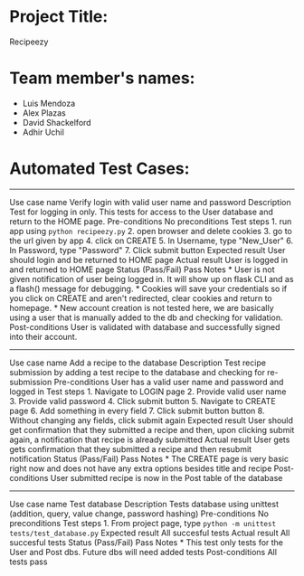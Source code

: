 # Project Title:

Recipeezy

# Team member's names:

* Luis Mendoza
* Alex Plazas
* David Shackelford
* Adhir Uchil

# Automated Test Cases:

---
Use case name
    Verify login with valid user name and password
Description
    Test for logging in only. This tests for access to the User database and
    return to the HOME page.
Pre-conditions
    No preconditions
Test steps
    1. run app using `python recipeezy.py`
    2. open browser and delete cookies
    3. go to the url given by app
    4. click on CREATE
    5. In Username, type "New_User"
    6. In Password, type "Password"
    7. Click submit button
Expected result
    User should login and be returned to HOME page
Actual result
    User is logged in and returned to HOME page
Status (Pass/Fail)
    Pass
Notes
    * User is not given notification of user being logged in. It will show up on flask CLI and as a flash() message for debugging.
    * Cookies will save your credentials so if you click on CREATE and aren't redirected, clear cookies and return to homepage.
    * New account creation is not tested here, we are basically using a user that is manually added to the db and checking for validation.
Post-conditions
    User is validated with database and successfully signed into their account.

---
Use case name
    Add a recipe to the database
Description
    Test recipe submission by adding a test recipe to the database and checking for re-submission
Pre-conditions
    User has a valid user name and password and logged in
Test steps
    1. Navigate to LOGIN page
    2. Provide valid user name
    3. Provide valid password
    4. Click submit button
    5. Navigate to CREATE page
    6. Add something in every field
    7. Click submit button button
    8. Without changing any fields, click submit again
Expected result
    User should get confirmation that they submitted a recipe and then, upon clicking submit again, a notification that recipe is already submitted
Actual result
    User gets gets confirmation that they submitted a recipe and then resubmit notification
Status (Pass/Fail)
    Pass
Notes
    * The CREATE page is very basic right now and does not have any extra options besides title and recipe
Post-conditions
    User submitted recipe is now in the Post table of the database

---
Use case name
    Test database
Description
    Tests database using unittest (addition, query, value change, password hashing)
Pre-conditions
    No preconditions
Test steps
    1. From project page, type `python -m unittest tests/test_database.py`
Expected result
    All succesful tests
Actual result
    All succesful tests
Status (Pass/Fail)
    Pass
Notes
    * This test only tests for the User and Post dbs. Future dbs will need added tests
Post-conditions
    All tests pass

